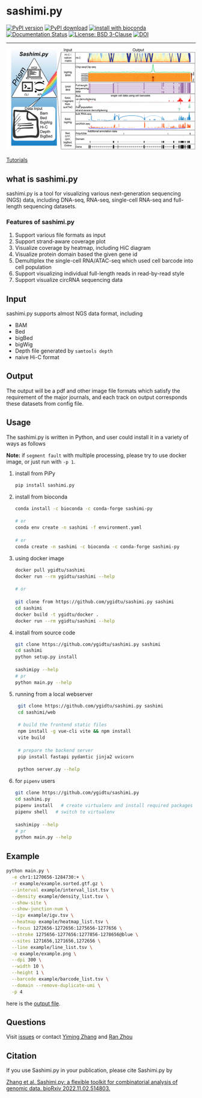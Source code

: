 # sashimi.py

[![PyPI version](https://badge.fury.io/py/sashimi-py.svg)](https://pypi.org/project/sashimi.py/)
[![PyPI download](https://img.shields.io/pypi/dm/sashimi-py.svg)](https://pypi.org/project/sashimi.py/)
[![install with bioconda](https://img.shields.io/badge/install%20with-bioconda-brightgreen.svg?style=flat)](http://bioconda.github.io/recipes/sashimi-py/README.html)
[![Documentation Status](https://readthedocs.org/projects/sashimi/badge/?version=latest)](https://sashimi.readthedocs.io/en/latest/)
[![License: BSD 3-Clause](https://img.shields.io/badge/License-BSD%20v3-clause.svg)](https://www.gnu.org/licenses/agpl-3.0)
[![DOI](https://img.shields.io/badge/DOI-10.1101%2F2022.11.02.514803%20-blue)](https://www.biorxiv.org/content/10.1101/2022.11.02.514803v1)

---

![](example/diagram.png)

[Tutorials](https://sashimi.readthedocs.io/en/latest/)

## what is sashimi.py

sashimi.py is a tool for visualizing various next-generation sequencing (NGS) data, including DNA-seq, RNA-seq, single-cell RNA-seq and full-length sequencing datasets. 

### Features of sashimi.py

1. Support various file formats as input
2. Support strand-aware coverage plot
3. Visualize coverage by heatmap, including HiC diagram 
4. Visualize protein domain based the given gene id
5. Demultiplex the single-cell RNA/ATAC-seq which used cell barcode into cell population 
6. Support visualizing individual full-length reads in read-by-read style
7. Support visualize circRNA sequencing data

## Input

sashimi.py supports almost NGS data format, including

- BAM
- Bed
- bigBed
- bigWig
- Depth file generated by `samtools depth`
- naive Hi-C format


## Output

The output will be a pdf and other image file formats which satisfy the requirement of the major journals, 
and each track on output corresponds these datasets from config file.

## Usage

The sashimi.py is written in Python, and user could install it in a variety of ways as follows

__Note:__ if `segment fault` with multiple processing, please try to use docker image, or just run with `-p 1`.

1. install from PiPy

    ```bash
    pip install sashimi.py
    ```

2. install from bioconda

    ```bash
    conda install -c bioconda -c conda-forge sashimi-py
   
    # or
    conda env create -n sashimi -f environment.yaml

    # or
    conda create -n sashimi -c bioconda -c conda-forge sashimi-py
    ```

3. using docker image

    ```bash
    docker pull ygidtu/sashimi
    docker run --rm ygidtu/sashimi --help

    # or 

    git clone from https://github.com/ygidtu/sashimi.py sashimi
    cd sashimi
    docker build -t ygidtu/docker .
    docker run --rm ygidtu/sashimi --help
    ```

4. install from source code

    ```bash
    git clone https://github.com/ygidtu/sashimi.py sashimi
    cd sashimi
    python setup.py install
    
    sashimipy --help
    # pr
    python main.py --help
    ```

5. running from a local webserver

   ```bash
    git clone https://github.com/ygidtu/sashimi.py sashimi
    cd sashimi/web

    # build the frontend static files
    npm install -g vue-cli vite && npm install
    vite build

    # prepare the backend server
    pip install fastapi pydantic jinja2 uvicorn

    python server.py --help
    ```

6. for `pipenv` users

    ```bash
    git clone https://github.com/ygidtu/sashimi.py
    cd sashimi.py
    pipenv install   # create virtualenv and install required packages
    pipenv shell   # switch to virtualenv
    
    sashimipy --help
    # pr
    python main.py --help
    ```



## Example

```bash
python main.py \
  -e chr1:1270656-1284730:+ \
  -r example/example.sorted.gtf.gz \
  --interval example/interval_list.tsv \
  --density example/density_list.tsv \
  --show-site \
  --show-junction-num \
  --igv example/igv.tsv \
  --heatmap example/heatmap_list.tsv \
  --focus 1272656-1272656:1275656-1277656 \
  --stroke 1275656-1277656:1277856-1278656@blue \
  --sites 1271656,1271656,1272656 \
  --line example/line_list.tsv \
  -o example/example.png \
  --dpi 300 \
  --width 10 \
  --height 1 \
  --barcode example/barcode_list.tsv \
  --domain --remove-duplicate-umi \
  -p 4
```
here is the [output file](https://raw.githubusercontent.com/ygidtu/sashimi.py/main/example/example.png).


## Questions

Visit [issues](https://github.com/ygidtu/sashimi.py/issues) or 
contact [Yiming Zhang](https://github.com/ygidtu) and 
[Ran Zhou](https://github.com/zhou-ran)

## Citation

If you use Sashimi.py in your publication, please cite Sashimi.py by

[Zhang et al. Sashimi.py: a flexible toolkit for combinatorial analysis of genomic data. bioRxiv 2022.11.02.514803.](https://www.biorxiv.org/content/10.1101/2022.11.02.514803v1)

